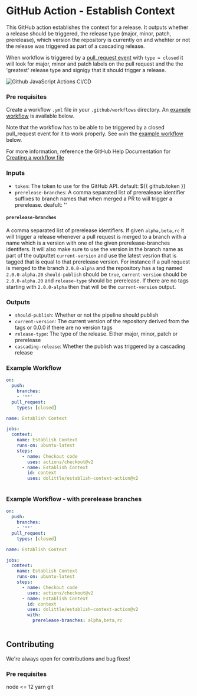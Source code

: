 # GitHub Action - Establish Context
This GitHub action establishes the context for a release. It outputs whether a release should be triggered, the release type (major, minor, patch, prerelease), which version the repository is currently on and whehter or not the release was triggered as part of a cascading release.

When workflow is triggered by a [pull_request event](https://docs.github.com/en/actions/reference/events-that-trigger-workflows#pull-request-event-pull_request) with `type = closed` it will look for major, minor and patch labels on the pull request and the the 'greatest' release type and signigy that it should trigger a release.

![Github JavaScript Actions CI/CD](https://github.com/dolittle/establish-context-action/workflows/Github%20JavaScript%20Actions%20CI/CD/badge.svg)

### Pre requisites
Create a workflow `.yml` file in your `.github/workflows` directory. An [example workflow](#example-workflow) is available below.

Note that the workflow has to be able to be triggered by a closed pull_request event for it to work properly. See `on`in the [example workflow](#example-workflow) below.

For more information, reference the GitHub Help Documentation for [Creating a workflow file](https://help.github.com/en/articles/configuring-a-workflow#creating-a-workflow-file)

### Inputs
- `token`: The token to use for the GitHub API. default: ${{ github.token }}
- `prerelease-branches`: A comma separated list of prerealease identifier suffixes to branch names that when merged a PR to will trigger a prerelease. deafult: ''

#### `prerelease-branches`
A comma separated list of prerelease identifiers. If given `alpha,beta,rc` it will trigger a release whenever a pull request is merged to a branch with a name which is a version with one of the given prerelease-branches identifers. It will also make sure to use the version in the branch name as part of the outputtet `current-version` and use the latest vesrion that is tagged that is equal to that prerelease version. For instance if a pull request is merged to the branch `2.0.0-alpha` and the repository has a tag named `2.0.0-alpha.20` `should-publish` should be `true`, `current-version` should be `2.0.0-alpha.20` and `release-type` should be prerelease. If there are no tags starting with `2.0.0-alpha` then that will be the `current-version` output.

### Outputs
- `should-publish`: Whether or not the pipeline should publish
- `current-version`: The current version of the repository derived from the tags or 0.0.0 if there are no version tags
- `release-type`: The type of the release. Either major, minor, patch or prerelease
- `cascading-release`: Whether the publish was triggered by a cascading release

### Example Workflow
```yaml
on:
  push:
    branches:
    - '**'
  pull_request:
    types: [closed]

name: Establish Context

jobs:
  context:
    name: Establish Context
    runs-on: ubuntu-latest
    steps:
      - name: Checkout code
        uses: actions/checkout@v2
      - name: Establish Context
        id: context
        uses: dolittle/establish-context-action@v2
        
```

### Example Workflow - with prerelease branches
```yaml
on:
  push:
    branches:
    - '**'
  pull_request:
    types: [closed]

name: Establish Context

jobs:
  context:
    name: Establish Context
    runs-on: ubuntu-latest
    steps:
      - name: Checkout code
        uses: actions/checkout@v2
      - name: Establish Context
        id: context
        uses: dolittle/establish-context-action@v2
        with:
          prerelease-branches: alpha,beta,rc
        
```
## Contributing
We're always open for contributions and bug fixes!

### Pre requisites
node <= 12
yarn
git
